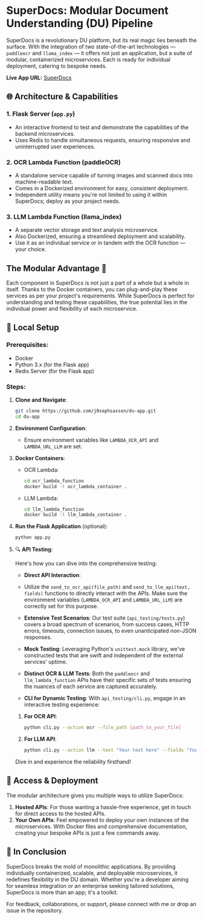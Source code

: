 # SuperDocs: Modular Document Understanding (DU) Pipeline

SuperDocs is a revolutionary DU platform, but its real magic lies beneath the surface. With the integration of two state-of-the-art technologies — `paddleocr` and `llama_index` — it offers not just an application, but a suite of modular, containerized microservices. Each is ready for individual deployment, catering to bespoke needs.

**Live App URL:** [SuperDocs](https://www.superdocs.tech)

## 🌐 Architecture & Capabilities

### 1. **Flask Server (`app.py`)**
- An interactive frontend to test and demonstrate the capabilities of the backend microservices.
- Uses Redis to handle simultaneous requests, ensuring responsive and uninterrupted user experiences.

### 2. **OCR Lambda Function (paddleOCR)**
- A standalone service capable of turning images and scanned docs into machine-readable text.
- Comes in a Dockerized environment for easy, consistent deployment.
- Independent utility means you're not limited to using it within SuperDocs; deploy as your project needs.

### 3. **LLM Lambda Function (llama_index)**
- A separate vector storage and text analysis microservice.
- Also Dockerized, ensuring a streamlined deployment and scalability.
- Use it as an individual service or in tandem with the OCR function — your choice.

## The Modular Advantage 🧩
Each component in SuperDocs is not just a part of a whole but a whole in itself. Thanks to the Docker containers, you can plug-and-play these services as per your project's requirements. While SuperDocs is perfect for understanding and testing these capabilities, the true potential lies in the individual power and flexibility of each microservice.

## 🚀 Local Setup

### Prerequisites:
- Docker
- Python 3.x (for the Flask app)
- Redis Server (for the Flask app)

### Steps:

1. **Clone and Navigate**:
    ```bash
    git clone https://github.com/j0sephsasson/du-app.git
    cd du-app
    ```

2. **Environment Configuration**:
    - Ensure environment variables like `LAMBDA_OCR_API` and `LAMBDA_URL_LLM` are set.

3. **Docker Containers**:
    - OCR Lambda:
        ```bash
        cd ocr_lambda_function
        docker build -t ocr_lambda_container .
        ```
    - LLM Lambda:
        ```bash
        cd llm_lambda_function
        docker build -t llm_lambda_container .
        ```

4. **Run the Flask Application** (optional):
    ```bash
    python app.py
    ```

5. 🔍 **API Testing**:

    Here's how you can dive into the comprehensive testing:

    - **Direct API Interaction**:
    - Utilize the `send_to_ocr_api(file_path)` and `send_to_llm_api(text, fields)` functions to directly interact with the APIs. Make sure the environment variables (`LAMBDA_OCR_API` and `LAMBDA_URL_LLM`) are correctly set for this purpose.

    - **Extensive Test Scenarios**:
    Our test suite (`api_testing/tests.py`) covers a broad spectrum of scenarios, from success cases, HTTP errors, timeouts, connection issues, to even unanticipated non-JSON responses.
    
    - **Mock Testing**: 
    Leveraging Python's `unittest.mock` library, we've constructed tests that are swift and independent of the external services' uptime.

    - **Distinct OCR & LLM Tests**:
    Both the `paddleocr` and `llm_lambda_function` APIs have their specific sets of tests ensuring the nuances of each service are captured accurately.

    - **CLI for Dynamic Testing**: 
    With `api_testing/cli.py`, engage in an interactive testing experience:
    1. **For OCR API**:
        ```bash
        python cli.py --action ocr --file_path [path_to_your_file]
        ```
    2. **For LLM API**:
        ```bash
        python cli.py --action llm --text "Your text here" --fields "Your fields here"
        ```

    Dive in and experience the reliability firsthand!

## 🔗 Access & Deployment

The modular architecture gives you multiple ways to utilize SuperDocs:

1. **Hosted APIs**: For those wanting a hassle-free experience, get in touch for direct access to the hosted APIs.
2. **Your Own APIs**: Feel empowered to deploy your own instances of the microservices. With Docker files and comprehensive documentation, creating your bespoke APIs is just a few commands away.

## 📢 In Conclusion

SuperDocs breaks the mold of monolithic applications. By providing individually containerized, scalable, and deployable microservices, it redefines flexibility in the DU domain. Whether you're a developer aiming for seamless integration or an enterprise seeking tailored solutions, SuperDocs is more than an app; it's a toolkit.

For feedback, collaborations, or support, please connect with me or drop an issue in the repository.